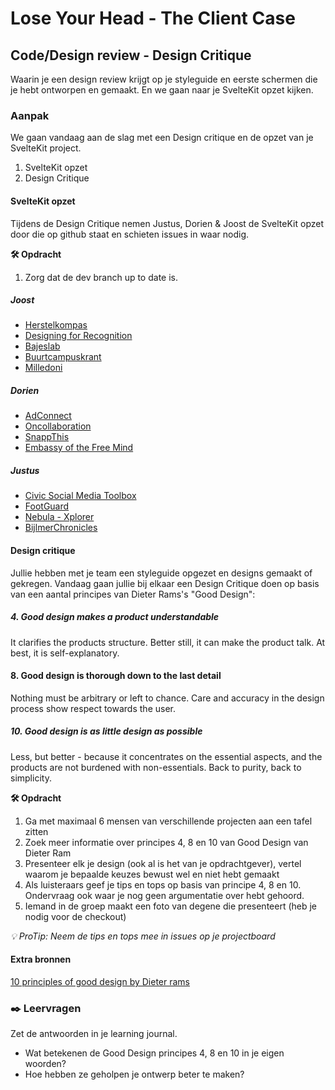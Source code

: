 # Lose Your Head - The Client Case

## Code/Design review - Design Critique
<!-- Leuke intro -->

Waarin je een design review krijgt op je styleguide en eerste schermen die je hebt ontworpen en gemaakt. En we gaan naar je SvelteKit opzet kijken. 

### Aanpak
<!-- We schrijven in principe geen tutorials maar helpen ze op weg. -->

We gaan vandaag aan de slag met een Design critique en de opzet van je SvelteKit project.

1. SvelteKit opzet
2. Design Critique

#### SvelteKit opzet

Tijdens de Design Critique nemen Justus, Dorien & Joost de SvelteKit opzet door die op github staat en schieten issues in waar nodig.

**🛠️ Opdracht** 

1. Zorg dat de dev branch up to date is.

<!-- Stuur inzichten, trends naar Justus -->

##### Joost
- [Herstelkompas](https://github.com/fdnd-agency/herstelkompas)
- [Designing for Recognition](https://github.com/fdnd-agency/designingforrecognition)
- [Bajeslab](https://github.com/fdnd-agency/bajeslab)
- [Buurtcampuskrant](https://github.com/fdnd-agency/buurtcampuskrant)
- [Milledoni](https://github.com/fdnd-agency/milledoni)

##### Dorien
- [AdConnect](https://github.com/fdnd-agency/adconnect)
- [Oncollaboration](https://github.com/fdnd-agency/oncollaboration)
- [SnappThis](https://github.com/fdnd-agency/snappthis)
- [Embassy of the Free Mind](https://github.com/fdnd-agency/embassyofthefreemind)

##### Justus
- [Civic Social Media Toolbox](https://github.com/fdnd-agency/civicsocialmediatoolbox)
- [FootGuard](https://github.com/fdnd-agency/footguard)
- [Nebula - Xplorer](https://github.com/fdnd-agency/nebulaxplorer)
- [BijlmerChronicles](https://github.com/fdnd-agency/bijlmerchronicles)

#### Design critique

Jullie hebben met je team een styleguide opgezet en designs gemaakt of gekregen. Vandaag gaan jullie bij elkaar een Design Critique doen op basis van een aantal principes van Dieter Rams's "Good Design":

##### 4. Good design makes a product understandable 
It clarifies the products structure. Better still, it can make the product talk. At best, it is self-explanatory.

#### 8. Good design is thorough down to the last detail 
Nothing must be arbitrary or left to chance. Care and accuracy in the design process show respect towards the user.

##### 10. Good design is as little design as possible
Less, but better - because it concentrates on the essential aspects, and the products are not burdened with non-essentials. Back to purity, back to simplicity.


**🛠️ Opdracht**  

1. Ga met maximaal 6 mensen van verschillende projecten aan een tafel zitten
2. Zoek meer informatie over principes 4, 8 en 10 van Good Design van Dieter Ram
3. Presenteer elk je design (ook al is het van je opdrachtgever), vertel waarom je bepaalde keuzes bewust wel en niet hebt gemaakt
4. Als luisteraars geef je tips en tops op basis van principe 4, 8 en 10. Ondervraag ook waar je nog geen argumentatie over hebt gehoord. 
5. Iemand in de groep maakt een foto van degene die presenteert (heb je nodig voor de checkout)

_💡 ProTip: Neem de tips en tops mee in issues op je projectboard_


#### Extra bronnen
<!-- Extra links voor documentatie en tutorials -->
[10 principles of good design by Dieter rams](https://tenprinciples.design/)


### ✒️ Leervragen

Zet de antwoorden in je learning journal.

- Wat betekenen de Good Design principes 4, 8 en 10 in je eigen woorden?
- Hoe hebben ze geholpen je ontwerp beter te maken?

<!-- Een drietal vragen die ze kunnen opnemen in hun learning journal, waar de squadleaders dan weer op terug komen op vrijdag. -->
